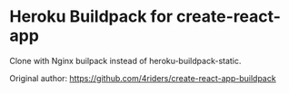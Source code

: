 # Heroku Buildpack for create-react-app

Clone with Nginx builpack instead of heroku-buildpack-static.

Original author: https://github.com/4riders/create-react-app-buildpack

